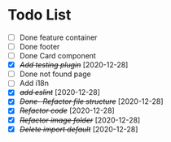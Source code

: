 # Todo List

- [ ] Done feature container
- [ ] Done footer
- [ ] Done Card component
- [x] ~~_Add testing plugin_~~ [2020-12-28]
- [ ] Done not found page
- [ ] Add i18n
- [x] ~~_add eslint_~~ [2020-12-28]
- [x] ~~_*Done- Refactor file structure*_~~ [2020-12-28]
- [x] ~~_Refactor code_~~ [2020-12-28]
- [x] ~~_Refactor image folder_~~ [2020-12-28]
- [x] ~~_Delete import default_~~ [2020-12-28]
